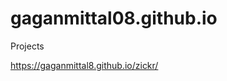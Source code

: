 # gaganmittal08.github.io
Projects

<a href="https://gaganmittal8.github.io/zickr/">https://gaganmittal8.github.io/zickr/</a>
